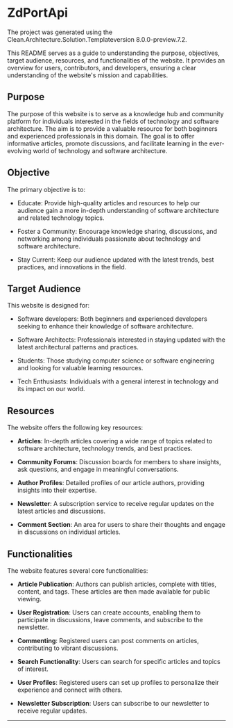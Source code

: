 ﻿# ZdPortApi

The project was generated using the Clean.Architecture.Solution.Templateversion 8.0.0-preview.7.2.

This README serves as a guide to understanding the purpose, objectives, target audience, resources, and functionalities of the website. It provides an overview for users, contributors, and developers, ensuring a clear understanding of the website's mission and capabilities.

## Purpose

The purpose of this website is to serve as a knowledge hub and community platform for individuals interested in the fields of technology and software architecture. The aim is to provide a valuable resource for both beginners and experienced professionals in this domain. The goal is to offer informative articles, promote discussions, and facilitate learning in the ever-evolving world of technology and software architecture.

## Objective

The primary objective is to:

- Educate: Provide high-quality articles and resources to help our audience gain a more in-depth understanding of software architecture and related technology topics.

- Foster a Community: Encourage knowledge sharing, discussions, and networking among individuals passionate about technology and software architecture.

- Stay Current: Keep our audience updated with the latest trends, best practices, and innovations in the field.

## Target Audience

This website is designed for:

- Software developers: Both beginners and experienced developers seeking to enhance their knowledge of software architecture.

- Software Architects: Professionals interested in staying updated with the latest architectural patterns and practices.

- Students: Those studying computer science or software engineering and looking for valuable learning resources.

- Tech Enthusiasts: Individuals with a general interest in technology and its impact on our world.

## Resources

The website offers the following key resources:

- **Articles**: In-depth articles covering a wide range of topics related to software architecture, technology trends, and best practices.

- **Community Forums**: Discussion boards for members to share insights, ask questions, and engage in meaningful conversations.

- **Author Profiles**: Detailed profiles of our article authors, providing insights into their expertise.

- **Newsletter**: A subscription service to receive regular updates on the latest articles and discussions.

- **Comment Section**: An area for users to share their thoughts and engage in discussions on individual articles.

## Functionalities

The website features several core functionalities:

- **Article Publication**: Authors can publish articles, complete with titles, content, and tags. These articles are then made available for public viewing.

- **User Registration**: Users can create accounts, enabling them to participate in discussions, leave comments, and subscribe to the newsletter.

- **Commenting**: Registered users can post comments on articles, contributing to vibrant discussions.

- **Search Functionality**: Users can search for specific articles and topics of interest.

- **User Profiles**: Registered users can set up profiles to personalize their experience and connect with others.

- **Newsletter Subscription**: Users can subscribe to our newsletter to receive regular updates.

---